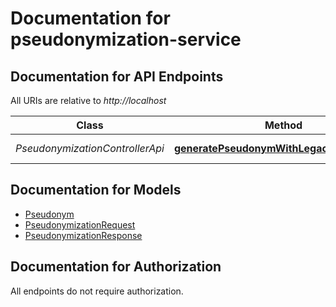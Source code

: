 # Documentation for pseudonymization-service

<a name="documentation-for-api-endpoints"></a>
## Documentation for API Endpoints

All URIs are relative to *http://localhost*

| Class | Method | HTTP request | Description |
|------------ | ------------- | ------------- | -------------|
| *PseudonymizationControllerApi* | [**generatePseudonymWithLegacyMediaTypes**](Apis/PseudonymizationControllerApi.md#generatepseudonymwithlegacymediatypes) | **POST** /pseudonymization |  |


<a name="documentation-for-models"></a>
## Documentation for Models

 - [Pseudonym](./Models/Pseudonym.md)
 - [PseudonymizationRequest](./Models/PseudonymizationRequest.md)
 - [PseudonymizationResponse](./Models/PseudonymizationResponse.md)


<a name="documentation-for-authorization"></a>
## Documentation for Authorization

All endpoints do not require authorization.
